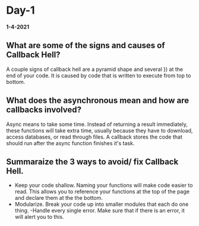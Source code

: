 # Day-1
__1-4-2021__

## What are some of the signs and causes of Callback Hell?

A couple signs of callback hell are a pyramid shape and several }) at the end of your code. It is caused by code that is written to execute from top to bottom.

## What does the asynchronous mean and how are callbacks involved?

Async means to take some time. Instead of returning a result immediately, these functions will take extra time, usually because they have to download, access databases, or read through files. A callback stores the code that should run after the async function finishes it's task.

## Summaraize the 3 ways to avoid/ fix Callback Hell.

- Keep your code shallow. Naming your functions will make code easier to read. This allows you to reference your functions at the top of the page and declare them at the the bottom.
- Modularize. Break your code up into smaller modules that each do one thing.
-Handle every single error. Make sure that if there is an error, it will alert you to this.